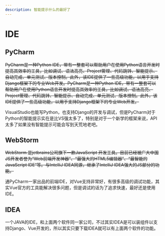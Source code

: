 ```yaml
---
description: 智能提示什么的最好了
---
```


# IDE

## PyCharm

~~PyCharm是一种Python IDE，带有一整套可以帮助用户在使用Python语言开发时提高其效率的工具，比如调试、语法高亮、Project管理、代码跳转、智能提示、自动完成、单元测试、版本控制。此外，该IDE提供了一些高级功能，以用于支持Django框架下的专业Web开发。PyCharm是一种Python IDE，带有一整套可以帮助用户在使用Python语言开发时提高其效率的工具，比如调试、语法高亮、Project管理、代码跳转、智能提示、自动完成、单元测试、版本控制。此外，该IDE提供了一些高级功能，以用于支持Django框架下的专业Web开发。~~

VisualStudio也能写Python，也支持Django的开发与调试，但是PyCharm对于Python的智能提示实在是比VS强太多了，特别是对于一个新学的框架来说，API太多了如果没有智能提示可能会写到天荒地老吧。

## WebStorm

~~WebStorm 是jetbrains公司旗下一款JavaScript 开发工具。目前已经被广大中国JS开发者誉为“Web前端开发神器”、“最强大的HTML5编辑器”、“最智能的JavaScript IDE”等。与IntelliJ IDEA同源，继承了IntelliJ IDEA强大的JS部分的功能。~~

通PyCharm一家出品的前端IDE，对Vue支持非常好，有很多高级的调试功能，其实Vue官方的工具能解决很多问题，但是调试的话为了追求快速，最好还是使用IDE。

## IDEA

一个JAVA的IDE，和上面两个软件同一家公司，不过其实IDEA是可以装组件以支持Django、Vue开发的，所以其实只要下载IDEA就可以有上面两个软件的功能。

